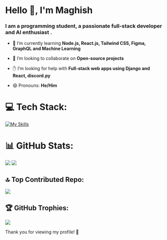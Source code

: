 <h1 align="start">Hello 👋, I'm Maghish</h1>
<h3 align="start">I am a programming student, a passionate full-stack developer and AI enthusiast .</h3>

- 🌱 I’m currently learning **Node.js, React.js, Tailwind CSS, Figma, GraphQL and Machine Learning**

- 🤝 I’m looking to collaborate on **Open-source projects**

- ✋ I’m looking for help with **Full-stack web apps using Django and React, discord.py**
  
- 😄 Pronouns: **He/Him**

 
# 💻 Tech Stack:
[![My Skills](https://skillicons.dev/icons?i=py,django,graphql,react,firebase,vite,tailwind,html,css,js,md,vscode,git,docker&theme=dark)](https://skillicons.dev)

# 📊 GitHub Stats:

<img src="https://github-readme-stats.vercel.app/api?username=Maghish&theme=monokai&show_icons=true&hide_border=false&count_private=true">
<img src="https://github-readme-stats.vercel.app/api/top-langs/?username=Maghish&theme=monokai&show_icons=true&hide_border=false&layout=compact">


## 🔝 Top Contributed Repo:
![](https://github-contributor-stats.vercel.app/api?username=Maghish&limit=5&theme=monokai&combine_all_yearly_contributions=true)

## 🏆 GitHub Trophies:
![](https://github-profile-trophy.vercel.app/?username=Maghish&theme=monokai&no-frame=false&no-bg=false&margin-w=4)


Thank you for viewing my profile! 👋



